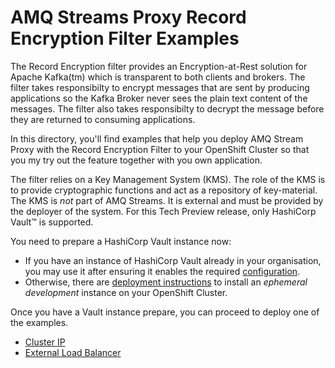 # AMQ Streams Proxy Record Encryption Filter Examples

The Record Encryption filter provides an Encryption-at-Rest solution for Apache Kafka(tm) which is transparent to both clients and brokers. The filter takes
responsibilty to encrypt messages that are sent by producing applications so the Kafka Broker never sees the plain text content of the messages.  The filter also takes responsibilty
to decrypt the message before they are returned to consuming applications.

In this directory, you'll find examples that help you deploy AMQ Stream Proxy with the Record Encryption Filter to your OpenShift Cluster so that you my try out the feature together
with you own application.

The filter relies on a Key Management System (KMS). The role of the KMS is to provide cryptographic functions and act as a repository of key-material. The KMS is *not* part of AMQ Streams.  It is external and must be provided by the deployer of the system.  For this Tech Preview release, only HashiCorp Vault&#8482; is supported.

You need to prepare a HashiCorp Vault instance now:

* If you have an instance of HashiCorp Vault already in your organisation, you may use it after ensuring it enables the required [configuration](./PREPARE_KMS.md#using-an-existing-vault-instance).
* Otherwise, there are [deployment instructions](./PREPARE_KMS.md#deploying-hashicorp-for-development) to install an *ephemeral development* instance on your OpenShift Cluster.

Once you have a Vault instance prepare, you can proceed to deploy one of the examples.  

* [Cluster IP](./cluster-ip)
* [External Load Balancer](./load-balancer)

